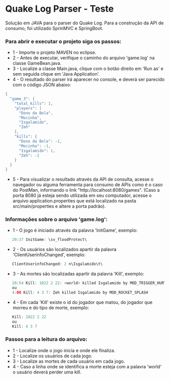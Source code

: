 # Quake Log Parser - Teste
Solução em JAVA para o parser do Quake Log.
Para a construção da API de consumo, foi utilizado SprinMVC e SpringBoot.


### Para abrir e executar o projeto siga os passos:
- 1 - Importe o projeto MAVEN no eclipse.
- 2 - Antes de executar,  verifique o caminho do arquivo 'game.log' na classe GameBean.java.
- 3 - Localize a classe Main.java, clique com o botão direito em 'Run as' e sem seguida clique em 'Java Application'.
- 4 - O resultado do parser irá aparecer no console, e deverá ser parecido com o código JSON abaixo:

```java
{
  "game_3": {
    "total_kills": 1,
    "players": [
      "Dono da Bola",
      "Mocinha",
      "Isgalamido",
      "Zeh"
    ],
    "kills": {
      "Dono da Bola": -1,
      "Mocinha": -1,
      "Isgalamido": 1,
      "Zeh": -2
    }
  }
}
```


- 5 - Para visualizar o resultado através da API de consulta, acesse o navegador ou alguma ferramenta para consumo de APIs como é o caso do PostMan, informando o link "http://localhost:8080/games". (Caso a porta 8080 já esteja sendo utilizada em seu computador, acesse o arquivo application.properties que está localizado na pasta src/main/properties e altere a porta padrão).



### Informações sobre o arquivo 'game.log':

- 1 - O jogo é iniciado através da palavra 'InitGame', exemplo:
```java
   20:37 InitGame: \sv_floodProtect\
```
- 2 - Os usuários são localizados apartir da palavra 'ClientUserinfoChanged', exemplo:
```java
   ClientUserinfoChanged: 2 n\Isgalamido\t\
```
- 3 - As mortes são localizadas apartir da palavra 'Kill', exemplo:
```java
   20:54 Kill: 1022 2 22: <world> killed Isgalamido by MOD_TRIGGER_HURT
   ou
   4:08 Kill: 4 3 7: Zeh killed Isgalamido by MOD_ROCKET_SPLASH
 ```  
- 4 - Em cada 'Kill' existe o id do jogador que matou, do jogador que morreu e do tipo de morte, exemplo:
```java
   Kill: 1022 2 22
   ou
   Kill: 4 3 7
```

### Passos para a leitura do arquivo:

- 1 - Localize onde o jogo inicia e onde ele finaliza.
- 2 - Localize os usuários de cada jogo.
- 3 - Localize as mortes de cada usuário em cada jogo.
- 4 - Caso a linha onde se identifica a morte esteja com a palavra 'world' o usuário deverá perder uma kill.


